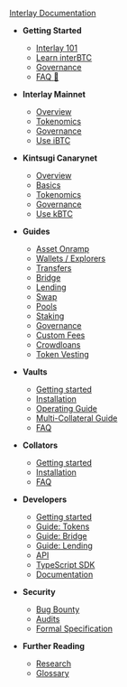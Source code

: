 <!-- docs/_sidebar.md -->

[Interlay Documentation](/)

* **Getting Started**

  * [Interlay 101](getting-started/interlay-101.md)
  * [Learn interBTC](getting-started/interbtc.md)
  * [Governance](getting-started/governance.md)
  * [FAQ :notebook_with_decorative_cover:](https://interlay.notion.site/FAQ-Page-5e3019b1cfd94f6693dc186e9640e607)

* **Interlay Mainnet**

  * [Overview](interlay/overview.md)
  * [Tokenomics](interlay/tokenomics.md)
  * [Governance](interlay/governance.md)
  * [Use iBTC](interlay/earn-with-ibtc.md)

* **Kintsugi Canarynet**

  * [Overview](kintsugi/overview.md)
  * [Basics](kintsugi/basics.md)
  * [Tokenomics](kintsugi/tokenomics.md)
  * [Governance](kintsugi/governance.md)
  * [Use kBTC](kintsugi/Earn-With-kBTC.md)

* **Guides**
  * [Asset Onramp](guides/assets.md)
  * [Wallets / Explorers](guides/wallets-explorers.md)
  * [Transfers](guides/transfers.md)
  * [Bridge](guides/bridge.md)
  * [Lending](guides/lending.md)
  * [Swap](guides/swap.md)
  * [Pools](guides/pools.md)
  * [Staking](guides/stake.md)
  * [Governance](guides/governance.md)
  * [Custom Fees](guides/custom-fees.md)
  * [Crowdloans](guides/crowdloans.md)
  * [Token Vesting](guides/vesting.md)

* **Vaults**

  * [Getting started](vault/overview.md)
  * [Installation](vault/installation.md)
  * [Operating Guide](vault/guide.md)
  * [Multi-Collateral Guide](vault/multi-collateral.md)
  * [FAQ](vault/faq.md)

* **Collators**

  * [Getting started](collator/overview.md)
  * [Installation](collator/guide.md)
  * [FAQ](collator/faq.md)

* **Developers**

  * [Getting started](developers/overview.md)
  * [Guide: Tokens](developers/tokens.md)
  * [Guide: Bridge](developers/bridge.md)
  * [Guide: Lending](developers/lending.md)
  * [API](developers/api.md)
  * [TypeScript SDK](developers/integration.md)
  * [Documentation](developers/documentation.md)

* **Security**

  * [Bug Bounty](about/bug-bounty.md)
  * [Audits](about/audits.md)
  * [Formal Specification](https://spec.interlay.io/)

* **Further Reading**

  * [Research](about/research.md)
  * [Glossary](about/glossary.md)
